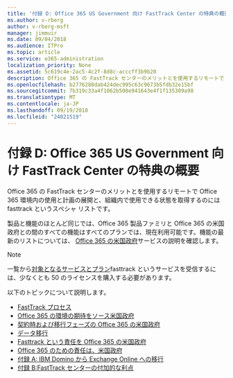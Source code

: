 ```yaml
---
title: '付録 D: Office 365 US Government 向け FastTrack Center の特典の概要'
ms.author: v-rberg
author: v-rberg-msft
manager: jimmuir
ms.date: 09/04/2018
ms.audience: ITPro
ms.topic: article
ms.service: o365-administration
localization_priority: None
ms.assetid: 5c619c4e-2ac5-4c2f-8d8c-acccff3b9b20
description: Office 365 の FastTrack センターのメリットとを使用するリモートで Office 365 環境内の使用と計画の展開と、組織内で使用できる状態を取得するのには fasttrack というスペシャ リストです。
ms.openlocfilehash: b2776280dab424dec995c63c9673b5fdb32e15bf
ms.sourcegitcommit: 7b319c33a4f1062b508e941643e4f1f135309a98
ms.translationtype: MT
ms.contentlocale: ja-JP
ms.lasthandoff: 09/19/2018
ms.locfileid: "24021519"
---
```

# <a name="appendix-d-fasttrack-center-benefit-overview-for-office-365-us-government"></a>付録 D: Office 365 US Government 向け FastTrack Center の特典の概要

Office 365 の FastTrack センターのメリットとを使用するリモートで Office 365 環境内の使用と計画の展開と、組織内で使用できる状態を取得するのには fasttrack というスペシャ リストです。 
  
製品と機能のほとんど同じでは、Office 365 製品ファミリと Office 365 の米国政府との間のすべての機能はすべてのプランでは、現在利用可能です。機能の最新のリストについては、 [Office 365 の米国政府](https://aka.ms/aboutgovcloud)サービスの説明を確認します。

> [!NOTE]
>一覧から[対象となるサービスとプラン](eligible-services-and-plans.md)fasttrack というサービスを受信するには、少なくとも 50 のライセンスを購入する必要があります。  

以下のトピックについて説明します。
- [FastTrack プロセス](fasttrack-process.md) 
- [Office 365 の環境の期待をソース米国政府](US-Gov-appendix-source-environment-expectations.md)   
- [契約時および移行フェーズの Office 365 の米国政府](US-Gov-appendix-onboarding-and-migration.md)
- [データ移行](data-migration.md)    
- [Fasttrack という責任を Office 365 の米国政府](US-Gov-appendix-fasttrack-responsibilities.md)   
- [Office 365 のための責任は、米国政府](US-Gov-appendix-your-responsibilities.md) 
- [付録 A: IBM Domino から Exchange Online への移行](from-ibm-domino-to-exchange-online.md)   
- [付録 B:FastTrack センターの付加的な利点](fasttrack-additional-benefits.md)


